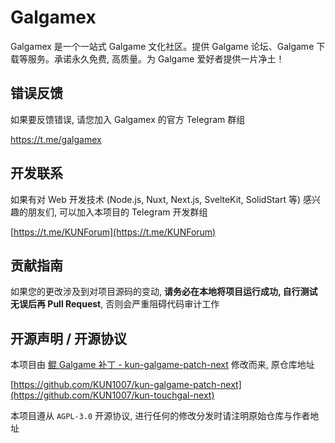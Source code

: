 # Galgamex

Galgamex 是一个一站式 Galgame 文化社区。提供 Galgame 论坛、Galgame 下载等服务。承诺永久免费, 高质量。为 Galgame 爱好者提供一片净土！

## 错误反馈

如果要反馈错误, 请您加入 Galgamex 的官方 Telegram 群组

https://t.me/galgamex

## 开发联系

如果有对 Web 开发技术 (Node.js, Nuxt, Next.js, SvelteKit, SolidStart 等) 感兴趣的朋友们, 可以加入本项目的 Telegram 开发群组

[https://t.me/KUNForum](https://t.me/KUNForum)

## 贡献指南

如果您的更改涉及到对项目源码的变动, **请务必在本地将项目运行成功, 自行测试无误后再 Pull Request**, 否则会严重阻碍代码审计工作

## 开源声明 / 开源协议

本项目由 [鲲 Galgame 补丁 - kun-galgame-patch-next](https://github.com/KUN1007/kun-galgame-patch-next) 修改而来, 原仓库地址

[https://github.com/KUN1007/kun-galgame-patch-next](https://github.com/KUN1007/kun-touchgal-next)

本项目遵从 `AGPL-3.0` 开源协议, 进行任何的修改分发时请注明原始仓库与作者地址
